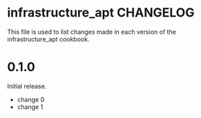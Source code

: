 # infrastructure_apt CHANGELOG

This file is used to list changes made in each version of the infrastructure_apt cookbook.

# 0.1.0

Initial release.

- change 0
- change 1

